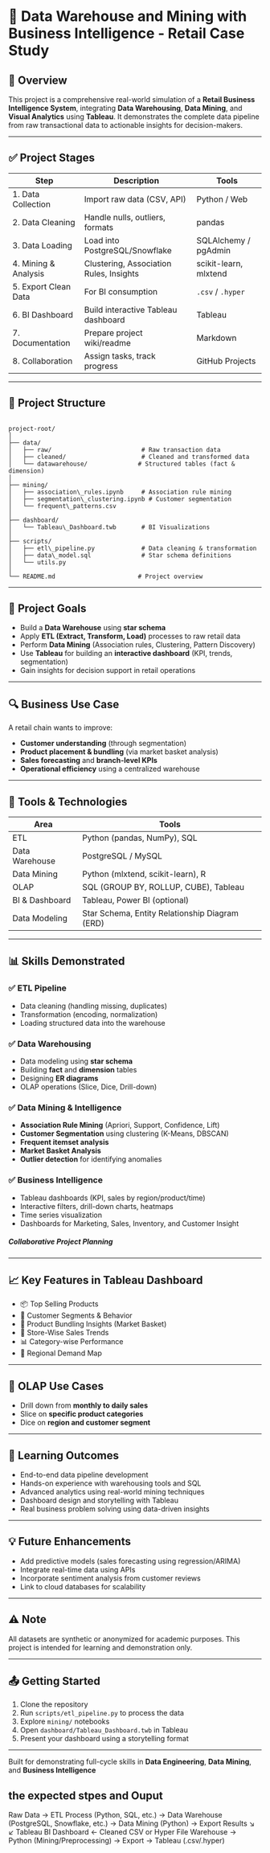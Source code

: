 # 🏢 Data Warehouse and Mining with Business Intelligence - Retail Case Study

## 📌 Overview

This project is a comprehensive real-world simulation of a **Retail Business Intelligence System**, integrating **Data Warehousing**, **Data Mining**, and **Visual Analytics** using **Tableau**. It demonstrates the complete data pipeline from raw transactional data to actionable insights for decision-makers.

---
## ✅ Project Stages

| Step | Description | Tools |
|------|-------------|-------|
| 1. Data Collection | Import raw data (CSV, API) | Python / Web |
| 2. Data Cleaning | Handle nulls, outliers, formats | pandas |
| 3. Data Loading | Load into PostgreSQL/Snowflake | SQLAlchemy / pgAdmin |
| 4. Mining & Analysis | Clustering, Association Rules, Insights | scikit-learn, mlxtend |
| 5. Export Clean Data | For BI consumption | `.csv` / `.hyper` |
| 6. BI Dashboard | Build interactive Tableau dashboard | Tableau |
| 7. Documentation | Prepare project wiki/readme | Markdown |
| 8. Collaboration | Assign tasks, track progress | GitHub Projects |

---
## 📂 Project Structure

```

project-root/
│
├── data/
│   ├── raw/                         # Raw transaction data
│   ├── cleaned/                     # Cleaned and transformed data
│   └── datawarehouse/              # Structured tables (fact & dimension)
│
├── mining/
│   ├── association\_rules.ipynb     # Association rule mining
│   ├── segmentation\_clustering.ipynb # Customer segmentation
│   └── frequent\_patterns.csv
│
├── dashboard/
│   └── Tableau\_Dashboard.twb       # BI Visualizations
│
├── scripts/
│   ├── etl\_pipeline.py             # Data cleaning & transformation
│   ├── data\_model.sql              # Star schema definitions
│   └── utils.py
│
└── README.md                       # Project overview

```

---

## 🎯 Project Goals

- Build a **Data Warehouse** using **star schema**
- Apply **ETL (Extract, Transform, Load)** processes to raw retail data
- Perform **Data Mining** (Association rules, Clustering, Pattern Discovery)
- Use **Tableau** for building an **interactive dashboard** (KPI, trends, segmentation)
- Gain insights for decision support in retail operations

---

## 🔍 Business Use Case

A retail chain wants to improve:
- **Customer understanding** (through segmentation)
- **Product placement & bundling** (via market basket analysis)
- **Sales forecasting** and **branch-level KPIs**
- **Operational efficiency** using a centralized warehouse

---

## 🧰 Tools & Technologies

| Area | Tools |
|------|-------|
| ETL | Python (pandas, NumPy), SQL |
| Data Warehouse | PostgreSQL / MySQL |
| Data Mining | Python (mlxtend, scikit-learn), R |
| OLAP | SQL (GROUP BY, ROLLUP, CUBE), Tableau |
| BI & Dashboard | Tableau, Power BI (optional) |
| Data Modeling | Star Schema, Entity Relationship Diagram (ERD) |

---

## 📊 Skills Demonstrated
### ✅ ETL Pipeline
- Data cleaning (handling missing, duplicates)
- Transformation (encoding, normalization)
- Loading structured data into the warehouse

### ✅ Data Warehousing
- Data modeling using **star schema**
- Building **fact** and **dimension** tables
- Designing **ER diagrams**
- OLAP operations (Slice, Dice, Drill-down)

### ✅ Data Mining & Intelligence
- **Association Rule Mining** (Apriori, Support, Confidence, Lift)
- **Customer Segmentation** using clustering (K-Means, DBSCAN)
- **Frequent itemset analysis**
- **Market Basket Analysis**
- **Outlier detection** for identifying anomalies

### ✅ Business Intelligence
- Tableau dashboards (KPI, sales by region/product/time)
- Interactive filters, drill-down charts, heatmaps
- Time series visualization
- Dashboards for Marketing, Sales, Inventory, and Customer Insight
##### Collaborative Project Planning
---

## 📈 Key Features in Tableau Dashboard

- 📦 Top Selling Products
- 👥 Customer Segments & Behavior
- 🛒 Product Bundling Insights (Market Basket)
- 🏬 Store-Wise Sales Trends
- 📊 Category-wise Performance
- 📍 Regional Demand Map

---

## 🔄 OLAP Use Cases

- Drill down from **monthly to daily sales**
- Slice on **specific product categories**
- Dice on **region and customer segment**

---

## 📘 Learning Outcomes

- End-to-end data pipeline development
- Hands-on experience with warehousing tools and SQL
- Advanced analytics using real-world mining techniques
- Dashboard design and storytelling with Tableau
- Real business problem solving using data-driven insights

---

## 💡 Future Enhancements

- Add predictive models (sales forecasting using regression/ARIMA)
- Integrate real-time data using APIs
- Incorporate sentiment analysis from customer reviews
- Link to cloud databases for scalability

---

## ⚠️ Note

All datasets are synthetic or anonymized for academic purposes. This project is intended for learning and demonstration only.

---

## 📤 Getting Started

1. Clone the repository
2. Run `scripts/etl_pipeline.py` to process the data
3. Explore `mining/` notebooks
4. Open `dashboard/Tableau_Dashboard.twb` in Tableau
5. Present your dashboard using a storytelling format

---

Built for demonstrating full-cycle skills in **Data Engineering**, **Data Mining**, and **Business Intelligence**

## the expected stpes and  Ouput
 Raw Data → ETL Process (Python, SQL, etc.) → Data Warehouse (PostgreSQL, Snowflake, etc.) → Data Mining (Python) → Export Results
              ↘                             ↙
            Tableau BI Dashboard ← Cleaned CSV or Hyper File
Warehouse → Python (Mining/Preprocessing) → Export → Tableau (.csv/.hyper)

